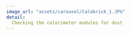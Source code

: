 ```yaml
---
image_url: "assets/carousel/Calobrick_1.JPG"
detail:
  Checking the calorimeter modules for dust
---
```

